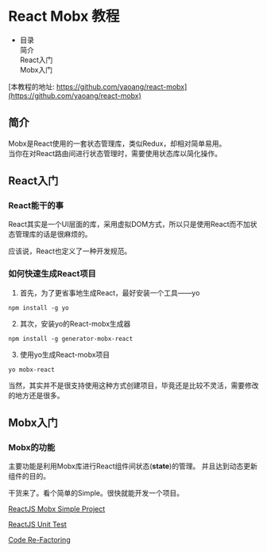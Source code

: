 # React Mobx 教程

* 目录  
简介  
React入门  
Mobx入门  

[本教程的地址: https://github.com/yaoang/react-mobx](https://github.com/yaoang/react-mobx)  

## 简介

Mobx是React使用的一套状态管理库，类似Redux，却相对简单易用。  
当你在对React路由间进行状态管理时，需要使用状态库以简化操作。  

## React入门

### React能干的事

React其实是一个UI层面的库，采用虚拟DOM方式，所以只是使用React而不加状态管理库的话是很麻烦的。

应该说，React也定义了一种开发规范。

### 如何快速生成React项目

1. 首先，为了更省事地生成React，最好安装一个工具——yo  
  ```
  npm install -g yo
  ```
2. 其次，安装yo的React-mobx生成器  
  ```
  npm install -g generator-mobx-react
  ```
3. 使用yo生成React-mobx项目  
  ```
  yo mobx-react  
  ```

  当然，其实并不是很支持使用这种方式创建项目，毕竟还是比较不灵活，需要修改的地方还是很多。
## Mobx入门

### Mobx的功能

主要功能是利用Mobx库进行React组件间状态(**state**)的管理。  并且达到动态更新组件的目的。

干货来了。看个简单的Simple。很快就能开发一个项目。

[ReactJS Mobx Simple Project](ReactJS_Mobx.md)

[ReactJS Unit Test](ReactJS_Test.md)

[Code Re-Factoring](Re-Factoring.md)